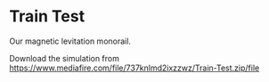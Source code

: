 # Train Test

Our magnetic levitation monorail.

Download the simulation from https://www.mediafire.com/file/737knlmd2ixzzwz/Train-Test.zip/file
